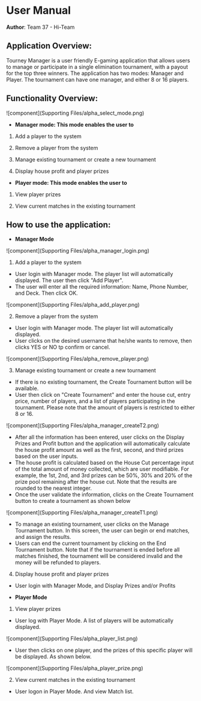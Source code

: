 # User Manual

**Author**: Team 37 - Hi-Team

## Application Overview:

Tourney Manager is a user friendly E-gaming application that allows users to manage or participate in a single elimination tournament, with a payout for the top three winners. The application has two modes: Manager and Player. The tournament can have one manager, and either 8 or 16 players.

## Functionality Overview:

![component](Supporting Files/alpha_select_mode.png)

- **Manager mode: This mode enables the user to**

1.	Add a player to the system

2.	Remove a player from the system

3.	Manage existing tournament or create a new tournament

4.	Display house profit and player prizes

- **Player mode: This mode enables the user to**

1.	View player prizes

2.	View current matches in the existing tournament

## How to use the application:

- **Manager Mode**

![component](Supporting Files/alpha_manager_login.png)

1.	Add a player to the system
  * User login with Manager mode. The player list will automatically displayed. The user then click "Add Player".  
  * The user will enter all the required information: Name, Phone Number, and Deck. Then click OK.  
 
![component](Supporting Files/alpha_add_player.png)

2.	Remove a player from the system
  * User login with Manager mode. The player list will automatically displayed.
  * User clicks on the desired username that he/she wants to remove, then clicks YES or NO tp confirm or cancel.  

![component](Supporting Files/alpha_remove_player.png)

3.	Manage existing tournament or create a new tournament

  * If there is no existing tournament, the Create Tournament button will be available.  
  * User then click on "Create Tournament" and enter the house cut, entry price, number of players, and a list of players participating in the tournament. Please note that the amount of players is restricted to either 8 or 16.  

![component](Supporting Files/alpha_manager_createT2.png)

  * After all the information has been entered, user clicks on the Display Prizes and Profit button and the application will automatically calculate the house profit amount as well as the first, second, and third prizes based on the user inputs.
  * The house profit is calculated based on the House Cut percentage input of the total amount of money collected, which are user modifiable. For example, the 1st, 2nd, and 3rd prizes can be 50%, 30% and 20% of the prize pool remaining after the house cut. Note that the results are rounded to the nearest integer.  
  * Once the user validate the information, clicks on the Create Tournament button to create a tournament as shown below

![component](Supporting Files/alpha_manager_createT1.png)

  * To manage an existing tournament, user clicks on the Manage Tournament button. In this screen, the user can begin or end matches, and assign the results.  
  * Users can end the current tournament by clicking on the End Tournament button. Note that if the tournament is ended before all matches finished, the tournament will be considered invalid and the money will be refunded to players.


4.	Display house profit and player prizes   
  * User login with Manager Mode, and Display Prizes and/or Profits

- **Player Mode**

1.	View player prizes
  * User log with Player Mode. A list of players will be automatically displayed.

![component](Supporting Files/alpha_player_list.png)

  * User then clicks on one player, and the prizes of this specific player will be displayed. As shown below.

![component](Supporting Files/alpha_player_prize.png)

2.	View current matches in the existing tournament
  * User logon in Player Mode. And view Match list.
